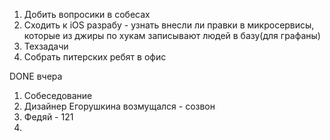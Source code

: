 1. Добить вопросики в собесах
2. Сходить к iOS разрабу - узнать внесли ли правки в микросервисы, которые из джиры по хукам записывают людей в базу(для графаны)
3. Техзадачи
4. Собрать питерских ребят в офис

DONE вчера
1. Собеседование
2. Дизайнер Егорушкина возмущался - созвон
3. Федяй - 121
4. 